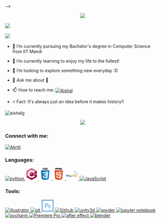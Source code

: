 <!-- ### Hi there 👋

<!--
**aishalg/aishalg** is a ✨ _special_ ✨ repository because its `README.md` (this file) appears on your GitHub profile.

Here are some ideas to get you started:

- 🔭 I’m currently working on ...
- 🌱 I’m currently learning ...
- 👯 I’m looking to collaborate on ...
- 🤔 I’m looking for help with ...
- 💬 Ask me about ...
- 📫 How to reach me: ...
- 😄 Pronouns: ...
- ⚡ Fun fact: ...
--> -->
<p align="center">
 <img src="https://user-images.githubusercontent.com/73133055/152652089-f56c0ea1-19f7-4b44-8cb2-948ebff77d6d.jpeg" width="250"/>  
 
 <!-- <img src="https://user-images.githubusercontent.com/73133055/126075513-0b5e45b4-f3c4-481e-ac22-959a2aff63e9.gif" width="450"/> --> 
 </p>
<img src="https://user-images.githubusercontent.com/73133055/125937060-bdd3d3bb-d530-48a4-9bc7-84bd9e2e9bd3.gif" width="350"/>  

<p align="left"><img src="https://user-images.githubusercontent.com/99723773/158053778-a298d49c-6941-46c7-b760-e60b5fa3391a.gif" width="250"/></p>

- 🔭 I’m currently pursuing my Bachelor's degree in Computer Science from IIT Mandi
- 🌱 I’m currently learning to enjoy my life to the fullest!
- 👯 I’m looking to explore something new everyday :D
- 💬 Ask me about 🤷‍
- 📫 How to reach me: <a href="https://www.linkedin.com/in/aishal-gupta-67624b226" target="blank"><img align="center" src="https://raw.githubusercontent.com/rahuldkjain/github-profile-readme-generator/master/src/images/icons/Social/linked-in-alt.svg" alt="Aishal" height="20" width="15" /></a>

- ⚡ Fact: It's always just an idea before it makes history!!

<p align="left"> <img src="https://komarev.com/ghpvc/?username=aishalg&label=Profile%20views&color=0e75b6&style=flat" alt="aishalg" /> </p>

<!--<p align="center"><img src="https://user-images.githubusercontent.com/73133055/125938816-fce8e3c5-9151-4dc7-b4e1-52f97d238523.gif" width="500"/></p>-->

<p align="center"><img src="https://user-images.githubusercontent.com/73133055/152651686-8a503e45-80e1-4203-81cb-97e00cc1a12d.gif" width="500"/></p>


<h3 align="left">Connect with me:</h3>
<p align="left">

<a href="https://www.linkedin.com/in/aishal-gupta-67624b226" target="blank"><img align="center" src="https://raw.githubusercontent.com/rahuldkjain/github-profile-readme-generator/master/src/images/icons/Social/linked-in-alt.svg" alt="Akriti" height="30" width="40" /></a>

</p>

<h3 align="left">Languages:</h3>
<p align="left"> <a href="https://www.python.org/" target="_blank"> <img src="https://user-images.githubusercontent.com/73133055/125939105-8704fdae-5dfd-40a9-a7f1-b7a1eb228433.png" alt="python" width="40" height="40"/> </a> 
<a href="https://www.w3schools.com/cpp/" target="_blank"> <img src="https://raw.githubusercontent.com/devicons/devicon/master/icons/cplusplus/cplusplus-original.svg" alt="cplusplus" width="40" height="40"/> </a> 
<a href="https://www.w3schools.com/css/" target="_blank"> <img src="https://raw.githubusercontent.com/devicons/devicon/master/icons/css3/css3-original-wordmark.svg" alt="css3" width="40" height="40"/> </a> 
<a href="https://www.w3.org/html/" target="_blank"> <img src="https://raw.githubusercontent.com/devicons/devicon/master/icons/html5/html5-original-wordmark.svg" alt="html5" width="40" height="40"/> </a>  <a href="https://www.mysql.com/" target="_blank"> <img src="https://raw.githubusercontent.com/devicons/devicon/master/icons/mysql/mysql-original-wordmark.svg" alt="mysql" width="40" height="40"/> </a><a href="https://www.w3schools.com/js/" target="_blank"> <img src="https://user-images.githubusercontent.com/73133055/125940564-25ade5a0-9c8b-4129-9a7a-fbc1c9f995fa.png" alt="JavaScript " width="30" height="30"/> </a> 
 

 
 
<h3 align="left">Tools:</h3>
<p align="left">  <a href="https://www.adobe.com/in/products/illustrator.html" target="_blank"> <img src="https://www.vectorlogo.zone/logos/adobe_illustrator/adobe_illustrator-icon.svg" alt="illustrator" width="40" height="40"/> </a><a href="https://git-scm.com/" target="_blank"> <img src="https://www.vectorlogo.zone/logos/git-scm/git-scm-icon.svg" alt="git" width="40" height="40"/> </a> <a href="https://www.photoshop.com/en" target="_blank"> <img src="https://raw.githubusercontent.com/devicons/devicon/master/icons/photoshop/photoshop-line.svg" alt="photoshop" width="40" height="40"/> </a> <a href="https://github.com/" target="_blank"> <img src="https://user-images.githubusercontent.com/73133055/125941702-61ab3fd1-081f-490c-a1c9-5771bfc65c9e.png" alt="Github" width="40" height="40"/> </a> <a href="https://unity.com/" target="_blank"> <img src="https://user-images.githubusercontent.com/73133055/125941955-6a99e34b-eb45-4eae-9192-92ac3daae552.png" alt="unity3d" width="40" height="40"/> </a><a href="https://www.spyder-ide.org/" target="_blank"> <img src="https://user-images.githubusercontent.com/73133055/125942274-bb0e9402-bc05-4ab2-8df6-3fc03af8e21d.png" alt="spyder" width="40" height="40"/> </a><a href="https://jupyter.org/" target="_blank"> <img src="https://user-images.githubusercontent.com/73133055/125942597-8b9fdd62-2031-48c0-a229-833d08a01942.png" alt="jupyter notebook" width="40" height="40"/> </a> 
 <a href="https://www.jetbrains.com/pycharm/" target="_blank"> <img src="https://user-images.githubusercontent.com/73133055/125943648-a917be3d-c0ad-47c0-a9a4-19f95ad87543.png" alt="pycharm" width="40" height="40"/> </a>
 <a href="https://www.adobe.com/in/products/premiere.html?sdid=STLMM87Z&mv=search&ef_id=CjwKCAjw3MSHBhB3EiwAxcaEu_Ilzd0JoFTSXqpv6p2eBweOYNosS49K-Dkse6BJ5B8v21-dCN1A3RoCLCcQAvD_BwE:G:s&s_kwcid=AL!3085!3!473191824180!e!!g!!premiere%20pro!221167988!56957614501&gclid=CjwKCAjw3MSHBhB3EiwAxcaEu_Ilzd0JoFTSXqpv6p2eBweOYNosS49K-Dkse6BJ5B8v21-dCN1A3RoCLCcQAvD_BwE" target="_blank"> <img src="https://user-images.githubusercontent.com/73133055/125944200-e2ccaa3b-cda9-4f50-aefd-56d9563aeb91.png" alt="Premiere Pro" width="40" height="40"/> </a>
 <a href="https://www.adobe.com/in/products/aftereffects.html?sdid=STLMM87Z&mv=search&ef_id=CjwKCAjw3MSHBhB3EiwAxcaEu9wmCBdy0e0P9xRxmf2-Yzh35E8hPTg5CJWgKN48asMqCztDfAemfBoCfI8QAvD_BwE:G:s&s_kwcid=AL!3085!3!248207268690!e!!g!!after%20effects!221167268!17525486948&gclid=CjwKCAjw3MSHBhB3EiwAxcaEu9wmCBdy0e0P9xRxmf2-Yzh35E8hPTg5CJWgKN48asMqCztDfAemfBoCfI8QAvD_BwE" target="_blank"> <img src="https://user-images.githubusercontent.com/73133055/125944249-8cd9fe57-fc21-48df-aae8-070332de479e.png" alt="after effect" width="40" height="40"/> </a>
 <a href="https://www.blender.org/" target="_blank"> <img src="https://user-images.githubusercontent.com/73133055/125944206-fd7fb60f-5d34-4467-b184-7537fce284bc.png" alt="blender" width="40" height="40"/> </a>

</p>


<!-- 
<h3 align="left">Try some of my snapchat filters:</h3>
<p align="left">

 <h4 align="left">Purple Sunglasses</h4>
 <a href="https://www.snapchat.com/unlock/?type=SNAPCODE&uuid=ff0b2b5ff0ff45de94525c066c7d7ce1&metadata=01" target="_blank"> <img src="https://user-images.githubusercontent.com/73133055/132957266-8313377b-4e90-4bcb-83fe-bcbdbb7a0c40.png" alt="css3" width="40" height="40"/> </a> 

  <h4 align="left">Tangy Makeup</h4>
 <a href="https://www.snapchat.com/unlock/?type=SNAPCODE&uuid=ae2562ec12134a7fae598cc668772c41&metadata=01" target="_blank"> <img src="https://user-images.githubusercontent.com/73133055/132957266-8313377b-4e90-4bcb-83fe-bcbdbb7a0c40.png" alt="css3" width="40" height="40"/> </a> 

</p> -->


<!-- <p><img align="left" src="https://github-readme-stats.vercel.app/api?username=A-kriti&show_icons=true&locale=en" alt="A-kriti" /></p>
 -->
